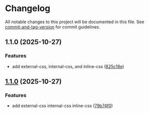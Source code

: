 # Changelog

All notable changes to this project will be documented in this file. See [commit-and-tag-version](https://github.com/absolute-version/commit-and-tag-version) for commit guidelines.

## 1.1.0 (2025-10-27)


### Features

* add external-css, internal-css, and inline-css ([825c18e](https://github.com/AzamAzis/intro-to-css-01-css-methods/commit/825c18e69d92bdc59e56f9f6dcce021627963c7f))

## [1.1.0](https://github.com/AzamAzis/css-exercises/compare/v1.0.2...v1.1.0) (2025-10-27)


### Features

* add external-css internal-css  inline-css ([79b74f0](https://github.com/AzamAzis/css-exercises/commit/79b74f00a51c1f6af2586a0d4331291ecc98abba))

